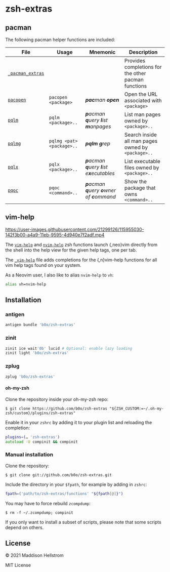 # zsh-extras

## pacman

The following pacman helper functions are included:

| File                                          | Usage                     | Mnemonic                                        | Description                                         |
| --------------------------------------------- | ------------------------- | ----------------------------------------------- | --------------------------------------------------- |
| [`_pacman_extras`](/functions/_pacman_extras) |                           |                                                 | Provides completions for the other pacman functions |
| [`pacopen`](/functions/pacopen)               | `pacopen <package>`       | _**pac**man **open**_                           | Open the URL associated with `<package>`            |
| [`pqlm`](/functions/pqlm)                     | `pqlm <package>..`        | _**p**acman **q**uery **l**ist **m**anpages_    | List man pages owned by `<package>..`               |
| [`pqlmg`](/functions/pqlmg)                   | `pqlmg <pat> <package>..` | _**pqlm** **g**rep_                             | Search inside all man pages owned by `<package>..`  |
| [`pqlx`](/functions/pqlx)                     | `pqlx <package>..`        | _**p**acman **q**uery **l**ist e**x**ecutables_ | List executable files owned by `<package>..`        |
| [`pqoc`](/functions/pqoc)                     | `pqoc <command>..`        | _**p**acman **q**uery **o**wner of **c**ommand_ | Show the package that owns `<command>..`            |

## vim-help

https://user-images.githubusercontent.com/21299126/115955030-142f3b00-a4a9-11eb-9595-4d940e7f2adf.mp4

The [`vim-help`](/functions/vim-help) and [`nvim-help`](/functions/nvim-help)
zsh functions launch {,neo}vim directly from the shell into the help view for the given help tags, one per tab.

The [`_vim-help`](/functions/_vim-help) file adds completions for the {,n}vim-help
functions for all vim help tags found on your system.

As a Neovim user, I also like to alias `nvim-help` to `vh`:

```zsh
alias vh=nvim-help
```

## Installation

### antigen

```zsh
antigen bundle 'b0o/zsh-extras'
```

### zinit

```zsh
zinit ice wait'0b' lucid # Optional: enable lazy loading
zinit light 'b0o/zsh-extras'
```

### zplug

```zsh
zplug 'b0o/zsh-extras'
```

#### oh-my-zsh

Clone the repository inside your oh-my-zsh repo:

```
$ git clone https://github.com/b0o/zsh-extras "${ZSH_CUSTOM:=~/.oh-my-zsh/custom}/plugins/zsh-extras"
```

Enable it in your `zshrc` by adding it to your plugin list and reloading the completion:

```zsh
plugins=(… 'zsh-extras')
autoload -U compinit && compinit
```

### Manual installation

Clone the repository:

```
$ git clone git://github.com/b0o/zsh-extras.git
```

Include the directory in your `$fpath`, for example by adding in `zshrc`:

```zsh
fpath=('path/to/zsh-extras/functions' "${fpath[@]}")
```

You may have to force rebuild `zcompdump`:

```
$ rm -f ~/.zcompdump; compinit
```

If you only want to install a subset of scripts, please note that some scripts
depend on others.

## License

&copy; 2021 Maddison Hellstrom

MIT License

